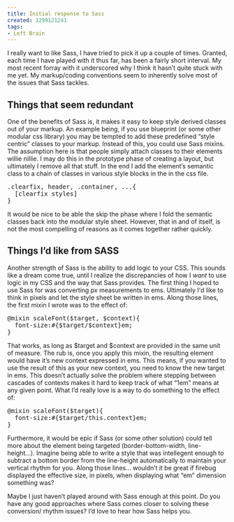 ```yaml
---
title: Initial response to Sass
created: 1299121241
tags:
- Left Brain
---
```

<p>I really want to like Sass, I have tried to pick it up a couple of times. Granted, each time I have played with it thus far, has been a fairly short interval. My most recent forray with it underscored why I think it hasn&#8217;t quite stuck with me yet. My markup/coding conventions seem to inherently solve most of the issues that Sass tackles.</p>

<h2>Things that seem redundant</h2>

<p>One of the benefits of Sass is, it makes it easy to keep style derived classes out of your markup. An example being, if you use blueprint (or some other modular css library) you may be tempted to add these predefined &#8220;style centric&#8221; classes to your markup. Instead of this, you could use Sass mixins. The assumption here is that people simply attach classes to their elements willie nillie. I may do this in the prototype phase of creating a layout, but ultimately I remove all that stuff. In the end I add the element&#8217;s semantic class to a chain of classes in various style blocks in the in the css file.</p>

<pre>
.clearfix, header, .container, ...{
  [clearfix styles]
}
</pre>

<p>It would be nice to be able the skip the phase where I fold the semantic classes back into the modular style sheet. However, that in and of itself, is not the most compelling of reasons as it comes together rather quickly.</p>

<h2>Things I&#8217;d like from SASS</h2>

<p>Another strength of Sass is the ability to add logic to your CSS. This sounds like a dream come true, until I realize the discrepancies of how I <em>want</em> to use logic in my CSS and the way that Sass provides. The first thing I hoped to use Sass for was converting px measurements to ems. Ultimately I'd like to think in pixels and let the style sheet be written in ems. Along those lines, the first mixin I wrote was to the effect of:</p>

<pre>
@mixin scaleFont($target, $context){
  font-size:#{$target/$context}em;
}
</pre>

<p>That works, as long as $target and $context are provided in the same unit of measure. The rub is, once you apply this mixin, the resulting element would have it&#8217;s new context expressed in ems. This means, if you wanted to use the result of this as your new context, you need to know the new target in ems. This doesn&#8217;t actually solve the problem where stepping between cascades of contexts makes it hard to keep track of what &#8220;1em&#8221; means at any given point. What I&#8217;d really love is a way to do something to the effect of:</p>

<pre>
@mixin scaleFont($target){
  font-size:#{$target/this.context}em;
}
</pre>

<p>Furthermore, it would be epic if Sass (or some other solution) could tell more about the element being targeted (border-bottom-width, line-height&#8230;). Imagine being able to write a style that was intellegent enough to subtract a bottom border from the line-height automatically to maintain your vertical rhythm for you. Along those lines&#8230; wouldn&#8217;t it be great if firebug displayed the effective size, in pixels, when displaying what &#8220;em&#8221; dimension something was?</p>

<p>Maybe I just haven&#8217;t played around with Sass enough at this point. Do you have any good approaches where Sass comes closer to solving these conversion/ rhythm issues? I&rsquo;d love to hear how Sass helps you.</p>
